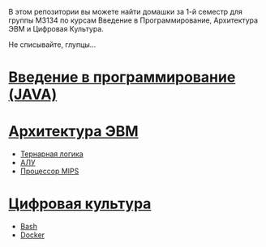 В этом репозитории вы можете найти домашки за 1-й семестр для группы M3134
по курсам Введение в Программирование, Архитектура ЭВМ и Цифровая Культура.

Не списывайте, глупцы...

# [Введение в программирование (JAVA)](https://github.com/wifftees/CT_ITMO_y2023/tree/main/java-solutions) 
# [Архитектура ЭВМ](https://github.com/wifftees/CT_ITMO_y2023/tree/main/arch)
  - [Тернарная логика](https://github.com/wifftees/CT_ITMO_y2023/tree/main/arch/hw1)
  - [АЛУ](https://github.com/wifftees/CT_ITMO_y2023/tree/main/arch/hw2)
  - [Процессор MIPS](https://github.com/wifftees/CT_ITMO_y2023/tree/main/arch/hw3)
# [Цифровая культура](https://github.com/wifftees/CT_ITMO_y2023/tree/main/dc)
  - [Bash](https://github.com/wifftees/CT_ITMO_y2023/tree/main/dc/bash)
  - [Docker](https://github.com/wifftees/CT_ITMO_y2023/tree/main/dc/docker)
